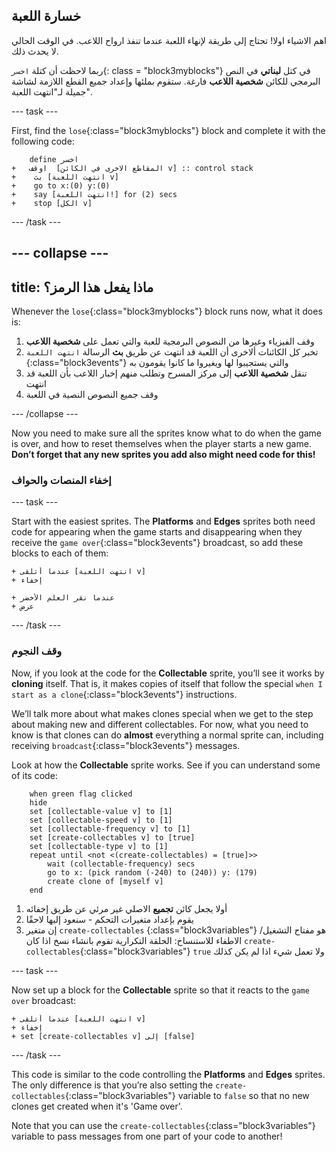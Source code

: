 ## خسارة اللعبة

اهم الاشياء اولا! تحتاج إلى طريقة لإنهاء اللعبة عندما تنفذ ارواح اللاعب. في الوقت الحالي لا يحدث ذلك.

ربما لاحظت أن كتلة `اخسر`{: class = "block3myblocks"} في كتل **لبناتي** في النص البرمجي للكائن **شخصية اللاعب** فارغة. ستقوم بملئها وإعداد جميع القطع اللازمة لشاشة جميلة لـ"انتهت اللعبة".

\--- task \---

First, find the `lose`{:class="block3myblocks"} block and complete it with the following code:

```blocks3
    define اخسر
+   اوقف  [المقاطع الاخرى في الكائن v] :: control stack
+    بث [انتهت اللعبة v]
+    go to x:(0) y:(0)
+    say [انتهت اللعبة!] for (2) secs
+    stop [الكل v]
```

\--- /task \---

## \--- collapse \---

## title: ماذا يفعل هذا الرمز؟

Whenever the `lose`{:class="block3myblocks"} block runs now, what it does is:

1. وقف الفيزياء وغيرها من النصوص البرمجية للعبة والتي تعمل على **شخصية اللاعب**
2. تخبر كل الكائنات ألاخرى أن اللعبة قد انتهت عن طريق **بث** الرسالة `انتهت اللعبة` {:class="block3events"} والتي يستجيبوا لها ويغيروا ما كانوا يقومون به
3. تنقل **شخصية اللاعب** إلى مركز المسرح وتطلب منهم إخبار اللاعب بأن اللعبة قد انتهت
4. وقف جميع النصوص النصية في اللعبة

\--- /collapse \---

Now you need to make sure all the sprites know what to do when the game is over, and how to reset themselves when the player starts a new game. **Don’t forget that any new sprites you add also might need code for this!**

### إخفاء المنصات والحواف

\--- task \---

Start with the easiest sprites. The **Platforms** and **Edges** sprites both need code for appearing when the game starts and disappearing when they receive the `game over`{:class="block3events"} broadcast, so add these blocks to each of them:

```blocks3
+ عندما أتلقى [انتهت اللعبة v]
+ إخفاء
```

```blocks3
+ عندما نقر العلم الأخضر
+ عرض
```

\--- /task \---

### وقف النجوم

Now, if you look at the code for the **Collectable** sprite, you’ll see it works by **cloning** itself. That is, it makes copies of itself that follow the special `when I start as a clone`{:class="block3events"} instructions.

We’ll talk more about what makes clones special when we get to the step about making new and different collectables. For now, what you need to know is that clones can do **almost** everything a normal sprite can, including receiving `broadcast`{:class="block3events"} messages.

Look at how the **Collectable** sprite works. See if you can understand some of its code:

```blocks3
    when green flag clicked
    hide
    set [collectable-value v] to [1]
    set [collectable-speed v] to [1]
    set [collectable-frequency v] to [1]
    set [create-collectables v] to [true]
    set [collectable-type v] to [1]
    repeat until <not <(create-collectables) = [true]>>
        wait (collectable-frequency) secs
        go to x: (pick random (-240) to (240)) y: (179)
        create clone of [myself v]
    end
```

1. أولا يجعل كائن **تجميع** الاصلي غير مرئي عن طريق إخفائه
2. يقوم بإعداد متغيرات التحكم - سنعود إليها لاحقًا
3. إن متغير `create-collectables` {:class="block3variables"} هو مفتاح التشغيل/الاطفاء للاستنساخ: الحلقة التكرارية تقوم بانشاء نسخ اذا كان `create-collectables`{:class="block3variables"} `true` ولا تعمل شيء اذا لم يكن كذلك

\--- task \---

Now set up a block for the **Collectable** sprite so that it reacts to the `game over` broadcast:

```blocks3
+ عندما أتلقى [انتهت اللعبة v]
+ إخفاء
+ set [create-collectables v] إلى [false]
```

\--- /task \---

This code is similar to the code controlling the **Platforms** and **Edges** sprites. The only difference is that you’re also setting the `create-collectables`{:class="block3variables"} variable to `false` so that no new clones get created when it's 'Game over'.

Note that you can use the `create-collectables`{:class="block3variables"} variable to pass messages from one part of your code to another!